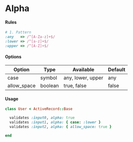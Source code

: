 # Alpha

#### Rules

```ruby
# 1. Pattern
:any   => /^[A-Za-z]+$/
:lower => /^[a-z]+$/
:upper => /^[A-Z]+$/
```

#### Options

Option | Type | Available | Default
--- | --- | --- | ---
case | symbol | any, lower, upper | any
allow_space | boolean | true, false | false

#### Usage

```ruby
class User < ActiveRecord::Base

  validates :input0, alpha: true
  validates :input1, alpha: { case: :lower }
  validates :input2, alpha: { allow_space: true }

end
```
